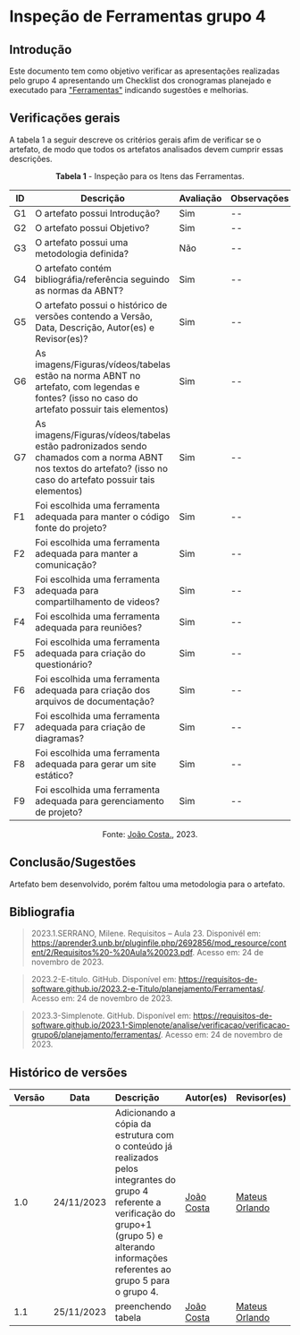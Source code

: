 #  Inspeção de Ferramentas grupo 4

## Introdução
Este documento tem como objetivo verificar as apresentações realizadas pelo grupo 4 apresentando um Checklist dos cronogramas planejado e executado para  ["Ferramentas"](https://requisitos-de-software.github.io/2023.2-e-Titulo/planejamento/Ferramentas/) indicando sugestões e melhorias.

## Verificações gerais
A tabela 1 a seguir descreve os critérios gerais afim de verificar se o artefato, de modo que todos os artefatos analisados devem cumprir essas descrições.

<center>

**Tabela 1** - Inspeção para os Itens das Ferramentas.

 ID | Descrição | Avaliação | Observações |
| ---| -------- | --------- | ------------ |
| G1  | O artefato possui Introdução? | Sim | -- |
| G2  | O artefato possui Objetivo? | Sim | -- |
| G3  | O artefato possui uma metodologia definida? | Não | -- |
| G4  | O artefato contém bibliográfia/referência seguindo as normas da ABNT? | Sim | -- |
| G5  | O artefato possui o histórico de versões contendo a Versão, Data, Descrição, Autor(es) e Revisor(es)? | Sim | -- |
| G6  | As imagens/Figuras/vídeos/tabelas estão na norma ABNT no artefato, com legendas e fontes? (isso no caso do artefato possuir tais elementos) | Sim | -- |
| G7  | As imagens/Figuras/vídeos/tabelas estão padronizados sendo chamados com a norma ABNT nos textos do artefato? (isso no caso do artefato possuir tais elementos) | Sim | -- |
| F1 | Foi escolhida uma ferramenta adequada para manter o código fonte do projeto? | Sim | -- |
| F2 | Foi escolhida uma ferramenta adequada para manter a comunicação? | Sim | -- |
| F3 | Foi escolhida uma ferramenta adequada para compartilhamento de videos? | Sim | -- |
| F4 | Foi escolhida uma ferramenta adequada para reuniões? | Sim | -- |
| F5 | Foi escolhida uma ferramenta adequada para criação do questionário? | Sim | -- |
| F6 | Foi escolhida uma ferramenta adequada para criação dos arquivos de documentação? | Sim| -- |
| F7 | Foi escolhida uma ferramenta adequada para criação de diagramas? | Sim | -- |
| F8 | Foi escolhida uma ferramenta adequada para gerar um site estático? | Sim | -- |
| F9 | Foi escolhida uma ferramenta adequada para gerenciamento de projeto? | Sim | -- |


Fonte: [João Costa.](https://github.com/jvcostta), 2023.

</center>

## Conclusão/Sugestões
Artefato bem desenvolvido, porém faltou uma metodologia para o artefato.

## Bibliografia

> 2023.1.SERRANO, Milene. Requisitos – Aula 23. Disponivél em: https://aprender3.unb.br/pluginfile.php/2692856/mod_resource/content/2/Requisitos%20-%20Aula%20023.pdf. Acesso em: 24 de novembro de 2023.

> 2023.2-E-titulo. GitHub. Disponível em: https://requisitos-de-software.github.io/2023.2-e-Titulo/planejamento/Ferramentas/. Acesso em: 24 de novembro de 2023.

> 2023.3-Simplenote. GitHub. Disponível em: https://requisitos-de-software.github.io/2023.1-Simplenote/analise/verificacao/verificacao-grupo6/planejamento/ferramentas/. Acesso em: 24 de novembro de 2023.

## Histórico de versões
| Versão | Data       | Descrição                   | Autor(es)     | Revisor(es) |
|--------|------------|:-----------------------------|---------------|-------------|
| 1.0    | 24/11/2023 | Adicionando a cópia da estrutura com o conteúdo já realizados pelos integrantes do grupo 4 referente a verificação do grupo+1 (grupo 5) e alterando informações referentes ao grupo 5 para o grupo 4. |  [João Costa](https://github.com/jvcostta)   |  [Mateus Orlando](https://github.com/MateusPy) |
| 1.1    | 25/11/2023 | preenchendo tabela |  [João Costa](https://github.com/jvcostta)   |  [Mateus Orlando](https://github.com/MateusPy) |